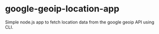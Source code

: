 # google-geoip-location-app
Simple node.js app to fetch location data from the google geoip API using CLI.
